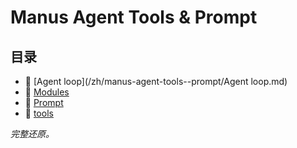 # Manus Agent Tools & Prompt

## 目录

- 📄 [Agent loop](/zh/manus-agent-tools--prompt/Agent loop.md)
- 📄 [Modules](/zh/manus-agent-tools--prompt/Modules.md)
- 📄 [Prompt](/zh/manus-agent-tools--prompt/Prompt.md)
- 📄 [tools](/zh/manus-agent-tools--prompt/tools.md)

*完整还原。*